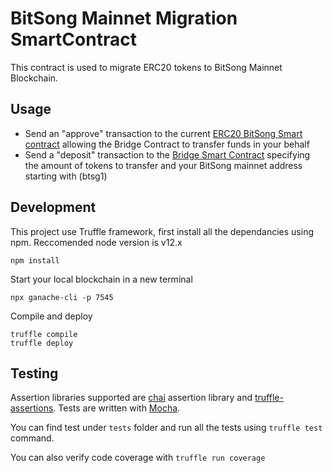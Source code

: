 # BitSong Mainnet Migration SmartContract

This contract is used to migrate ERC20 tokens to BitSong Mainnet Blockchain.

## Usage

- Send an "approve" transaction to the current [ERC20 BitSong Smart contract](https://etherscan.io/token/0x05079687d35b93538cbd59fe5596380cae9054a9) allowing the Bridge Contract to transfer funds in your behalf
- Send a "deposit" transaction to the [Bridge Smart Contract](#) specifying the amount of tokens to transfer and your BitSong mainnet address starting with (btsg1)

## Development

This project use Truffle framework, first install all the dependancies using npm. Reccomended node version is v12.x

```
npm install
```

Start your local blockchain in a new terminal

```
npx ganache-cli -p 7545
```

Compile and deploy

```
truffle compile
truffle deploy
```

## Testing

Assertion libraries supported are [chai](https://www.chaijs.com/) assertion library and [truffle-assertions](https://github.com/rkalis/truffle-assertions). Tests are written with [Mocha](https://mochajs.org/).

You can find test under `tests` folder and run all the tests using `truffle test` command.

You can also verify code coverage with
`truffle run coverage`

